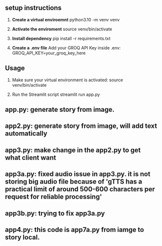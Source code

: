 ## setup instructions

1. **Create a virtual enviroemnt**
python3.10 -m venv venv

2. **Activate the enviroment**
source venv/bin/activate

3. **Install dependency**
pip install -r requirements.txt

4. **Create a .env file** 
Add your GROQ API Key inside .env:
GROQ_API_KEY=your_groq_key_here


## Usage
1. Make sure your virtual environment is activated:
source venv/bin/activate

2. Run the Streamlit script
streamlit run app.py


## app.py: generate story from image.
## app2.py: generate story from image, will add text automatically
## app3.py: make change in the app2.py to get what client want
## app3a.py: fixed audio issue in app3.py. it is not storing big audio file because of 'gTTS has a practical limit of around 500-600    characters per request for reliable processing'
## app3b.py: trying to fix app3a.py
## app4.py: this code is app7a.py from iamge to story local.